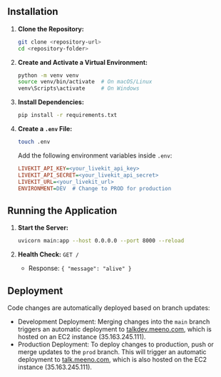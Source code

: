 ## Installation

1. **Clone the Repository:**
   ```sh
   git clone <repository-url>
   cd <repository-folder>
   ```

2. **Create and Activate a Virtual Environment:**
   ```sh
   python -m venv venv
   source venv/bin/activate  # On macOS/Linux
   venv\Scripts\activate     # On Windows
   ```

3. **Install Dependencies:**
   ```sh
   pip install -r requirements.txt
   ```

4. **Create a `.env` File:**
   ```sh
   touch .env
   ```
   Add the following environment variables inside `.env`:
   ```ini
   LIVEKIT_API_KEY=<your_livekit_api_key>
   LIVEKIT_API_SECRET=<your_livekit_api_secret>
   LIVEKIT_URL=<your_livekit_url>
   ENVIRONMENT=DEV  # Change to PROD for production
   ```

## Running the Application

1. **Start the Server:**
   ```sh
   uvicorn main:app --host 0.0.0.0 --port 8000 --reload
   ```

2. **Health Check:** `GET /` 
   - Response: `{ "message": "alive" }`

## Deployment
Code changes are automatically deployed based on branch updates:
- Development Deployment: Merging changes into the `main` branch triggers an automatic deployment to [talkdev.meeno.com](talkdev.meeno.com), which is hosted on an EC2 instance (35.163.245.111).
- Production Deployment: To deploy changes to production, push or merge updates to the `prod` branch. This will trigger an automatic deployment to [talk.meeno.com](talk.meeno.com), which is also hosted on the EC2 instance (35.163.245.111).
